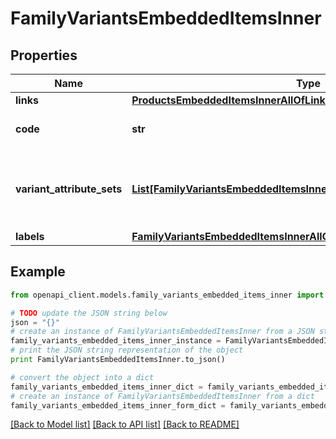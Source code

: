 # FamilyVariantsEmbeddedItemsInner


## Properties
Name | Type | Description | Notes
------------ | ------------- | ------------- | -------------
**links** | [**ProductsEmbeddedItemsInnerAllOfLinks**](ProductsEmbeddedItemsInnerAllOfLinks.md) |  | [optional] 
**code** | **str** | Family variant code | 
**variant_attribute_sets** | [**List[FamilyVariantsEmbeddedItemsInnerAllOfVariantAttributeSetsInner]**](FamilyVariantsEmbeddedItemsInnerAllOfVariantAttributeSetsInner.md) | Attributes distribution according to the enrichment level | 
**labels** | [**FamilyVariantsEmbeddedItemsInnerAllOfLabels**](FamilyVariantsEmbeddedItemsInnerAllOfLabels.md) |  | [optional] 

## Example

```python
from openapi_client.models.family_variants_embedded_items_inner import FamilyVariantsEmbeddedItemsInner

# TODO update the JSON string below
json = "{}"
# create an instance of FamilyVariantsEmbeddedItemsInner from a JSON string
family_variants_embedded_items_inner_instance = FamilyVariantsEmbeddedItemsInner.from_json(json)
# print the JSON string representation of the object
print FamilyVariantsEmbeddedItemsInner.to_json()

# convert the object into a dict
family_variants_embedded_items_inner_dict = family_variants_embedded_items_inner_instance.to_dict()
# create an instance of FamilyVariantsEmbeddedItemsInner from a dict
family_variants_embedded_items_inner_form_dict = family_variants_embedded_items_inner.from_dict(family_variants_embedded_items_inner_dict)
```
[[Back to Model list]](../README.md#documentation-for-models) [[Back to API list]](../README.md#documentation-for-api-endpoints) [[Back to README]](../README.md)


